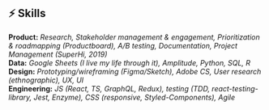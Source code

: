 ## ⚡️ Skills

**Product:** _Research, Stakeholder management & engagement, Prioritization & roadmapping (Productboard), A/B testing, Documentation, Project Management (SuperHi, 2019)_  
**Data:** _Google Sheets (I live my life through it), Amplitude, Python, SQL, R_  
**Design:** _Prototyping/wireframing (Figma/Sketch), Adobe CS, User research (ethnographic), UX, UI_  
**Engineering:** _JS (React, TS, GraphQL, Redux), testing (TDD, react-testing-library, Jest, Enzyme), CSS (responsive, Styled-Components), Agile_  